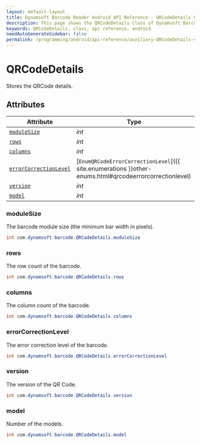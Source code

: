 ```yaml
---
layout: default-layout
title: Dynamsoft Barcode Reader Android API Reference - QRCodeDetails Class
description: This page shows the QRCodeDetails Class of Dynamsoft Barcode Reader for Android SDK.
keywords: QRCodeDetails, class, api reference, android
needAutoGenerateSidebar: false
permalink: /programming/android/api-reference/auxiliary-QRCodeDetails-v7.6.0.html
---
```



# QRCodeDetails

Stores the QRCode details.  

## Attributes
  
| Attribute | Type |
|---------- | ---- |
| [`moduleSize`](#modulesize) | *int* |
| [`rows`](#rows) | *int* |
| [`columns`](#columns) | *int* |
| [`errorCorrectionLevel`](#errorcorrectionlevel) | [`EnumQRCodeErrorCorrectionLevel`]({{ site.enumerations }}other-enums.html#qrcodeerrorcorrectionlevel) |
| [`version`](#version) | *int* |
| [`model`](#model) | *int* |

### moduleSize

The barcode module size (the minimum bar width in pixels).

```java
int com.dynamsoft.barcode.QRCodeDetails.moduleSize
```

### rows

The row count of the barcode.  

```java
int com.dynamsoft.barcode.QRCodeDetails.rows
```

### columns

The column count of the barcode.

```java
int com.dynamsoft.barcode.QRCodeDetails.columns
```

### errorCorrectionLevel

The error correction level of the barcode.  

```java
int com.dynamsoft.barcode.QRCodeDetails.errorCorrectionLevel
```

### version

The version of the QR Code.

```java
int com.dynamsoft.barcode.QRCodeDetails.version
```

### model

Number of the models.

```java
int com.dynamsoft.barcode.QRCodeDetails.model
```

